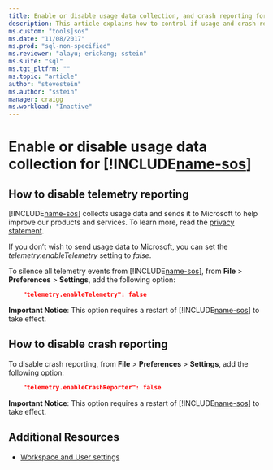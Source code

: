 ```yaml
---
title: Enable or disable usage data collection, and crash reporting for SQL Operations Studio | Microsoft Docs
description: This article explains how to control if usage and crash reporting data is collected and sent to Microsoft.
ms.custom: "tools|sos"
ms.date: "11/08/2017"
ms.prod: "sql-non-specified"
ms.reviewer: "alayu; erickang; sstein"
ms.suite: "sql"
ms.tgt_pltfrm: ""
ms.topic: "article"
author: "stevestein"
ms.author: "sstein"
manager: craigg
ms.workload: "Inactive"
---
```

# Enable or disable usage data collection for [!INCLUDE[name-sos](../includes/name-sos-short.md)]

## How to disable telemetry reporting

[!INCLUDE[name-sos](../includes/name-sos-short.md)] collects usage data and sends it to Microsoft to help improve our products and services. To learn more, read the [privacy statement](https://go.microsoft.com/fwlink/?LinkID=528096&clcid=0x409).

If you don’t wish to send usage data to Microsoft, you can set the *telemetry.enableTelemetry* setting to *false*.

To silence all telemetry events from [!INCLUDE[name-sos](../includes/name-sos-short.md)], from **File** > **Preferences** > **Settings**, add the following option:

```json
    "telemetry.enableTelemetry": false
```

**Important Notice**: This option requires a restart of [!INCLUDE[name-sos](../includes/name-sos-short.md)] to take effect. 

## How to disable crash reporting

To disable crash reporting, from **File** > **Preferences** > **Settings**, add the following option:

```json
    "telemetry.enableCrashReporter": false
```

**Important Notice**: This option requires a restart of [!INCLUDE[name-sos](../includes/name-sos-short.md)] to take effect.

## Additional Resources
- [Workspace and User settings](settings.md)